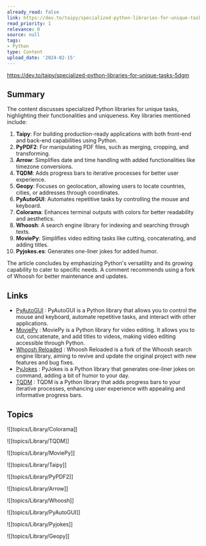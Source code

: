 ```yaml
---
already_read: false
link: https://dev.to/taipy/specialized-python-libraries-for-unique-tasks-5dgm
read_priority: 1
relevance: 0
source: null
tags:
- Python
type: Content
upload_date: '2024-02-15'
---
```


https://dev.to/taipy/specialized-python-libraries-for-unique-tasks-5dgm
## Summary

The content discusses specialized Python libraries for unique tasks, highlighting their functionalities and uniqueness. Key libraries mentioned include:

1. **Taipy**: For building production-ready applications with both front-end and back-end capabilities using Python.
2. **PyPDF2**: For manipulating PDF files, such as merging, cropping, and transforming.
3. **Arrow**: Simplifies date and time handling with added functionalities like timezone conversions.
4. **TQDM**: Adds progress bars to iterative processes for better user experience.
5. **Geopy**: Focuses on geolocation, allowing users to locate countries, cities, or addresses through coordinates.
6. **PyAutoGUI**: Automates repetitive tasks by controlling the mouse and keyboard.
7. **Colorama**: Enhances terminal outputs with colors for better readability and aesthetics.
8. **Whoosh**: A search engine library for indexing and searching through texts.
9. **MoviePy**: Simplifies video editing tasks like cutting, concatenating, and adding titles.
10. **Pyjokes.es**: Generates one-liner jokes for added humor.

The article concludes by emphasizing Python's versatility and its growing capability to cater to specific needs. A comment recommends using a fork of Whoosh for better maintenance and updates.
## Links

- [PyAutoGUI](https://github.com/asweigart/pyautogui) : PyAutoGUI is a Python library that allows you to control the mouse and keyboard, automate repetitive tasks, and interact with other applications.
- [MoviePy](https://github.com/Zulko/moviepy) : MoviePy is a Python library for video editing. It allows you to cut, concatenate, and add titles to videos, making video editing accessible through Python.
- [Whoosh Reloaded](https://github.com/Sygil-Dev/whoosh-reloaded) : Whoosh Reloaded is a fork of the Whoosh search engine library, aiming to revive and update the original project with new features and bug fixes.
- [PyJokes](https://github.com/pyjokes/pyjokes) : PyJokes is a Python library that generates one-liner jokes on command, adding a bit of humor to your day.
- [TQDM](https://github.com/tqdm/tqdm) : TQDM is a Python library that adds progress bars to your iterative processes, enhancing user experience with appealing and informative progress bars.

## Topics

![[topics/Library/Colorama]]

![[topics/Library/TQDM]]

![[topics/Library/MoviePy]]

![[topics/Library/Taipy]]

![[topics/Library/PyPDF2]]

![[topics/Library/Arrow]]

![[topics/Library/Whoosh]]

![[topics/Library/PyAutoGUI]]

![[topics/Library/Pyjokes]]

![[topics/Library/Geopy]]